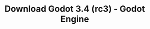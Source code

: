 ---
# Generated by /tools/generators/src/download_archive_generator !!! do not edit by hand !!!
title: 'Download Godot 3.4 (rc3) - Godot Engine'
type: 'download/archive'
name: '3.4'
flavor: 'rc3'
release_date: '2021-11-02T03:00:00-00:00'
release_notes: 'article/release-candidate-godot-3-4-rc-3/'
primaryPlatforms:
  - 'android.apk'
  - 'macos.universal'
  - 'windows.64'
  - 'linux_server.headless.64'
  - 'web'
  - 'templates'
links:
  android.apk:
    name: 'android.apk'
    title: 'Android'
    caption: 'APK Universal (ARM64 + ARMv7 + x86_64 + x86)'
    tags:
      - 'APK download'
      - 'ARM64/v7'
      - 'x86 (64 & 32 bit)'
    hosts:
      github_builds:
        regular: 'https://github.com/godotengine/godot-builds/releases/download/3.4-rc3/Godot_v3.4-rc3_android_editor.apk'
        mono: '#'
      github:
        regular: 'https://github.com/godotengine/godot/releases/download/3.4-rc3/Godot_v3.4-rc3_android_editor.apk'
        mono: '#'
  macos.universal:
    name: 'macos.universal'
    title: 'macOS'
    caption: 'Universal (x86_64 + Silício da Apple)'
    tags:
      - 'Intel/Apple Silicon'
      - '64 bit'
    hosts:
      github_builds:
        regular: 'https://github.com/godotengine/godot-builds/releases/download/3.4-rc3/Godot_v3.4-rc3_osx.universal.zip'
        mono: 'https://github.com/godotengine/godot-builds/releases/download/3.4-rc3/Godot_v3.4-rc3_mono_osx.universal.zip'
      github:
        regular: 'https://github.com/godotengine/godot/releases/download/3.4-rc3/Godot_v3.4-rc3_osx.universal.zip'
        mono: 'https://github.com/godotengine/godot/releases/download/3.4-rc3/Godot_v3.4-rc3_mono_osx.universal.zip'
  windows.64:
    name: 'windows.64'
    title: 'Windows'
    caption: 'Padrão (x86_64)'
    tags:
      - '64 bit'
    hosts:
      github_builds:
        regular: 'https://github.com/godotengine/godot-builds/releases/download/3.4-rc3/Godot_v3.4-rc3_win64.exe.zip'
        mono: 'https://github.com/godotengine/godot-builds/releases/download/3.4-rc3/Godot_v3.4-rc3_mono_win64.zip'
      github:
        regular: 'https://github.com/godotengine/godot/releases/download/3.4-rc3/Godot_v3.4-rc3_win64.exe.zip'
        mono: 'https://github.com/godotengine/godot/releases/download/3.4-rc3/Godot_v3.4-rc3_mono_win64.zip'
  linux_server.headless.64:
    name: 'linux_server.headless.64'
    title: 'Linux Server'
    caption: 'Headless (x86_64)'
    tags:
      - '64 bit'
      - 'Headless'
    hosts:
      github_builds:
        regular: 'https://github.com/godotengine/godot-builds/releases/download/3.4-rc3/Godot_v3.4-rc3_linux_headless.64.zip'
        mono: 'https://github.com/godotengine/godot-builds/releases/download/3.4-rc3/Godot_v3.4-rc3_mono_linux_headless_64.zip'
      github:
        regular: 'https://github.com/godotengine/godot/releases/download/3.4-rc3/Godot_v3.4-rc3_linux_headless.64.zip'
        mono: 'https://github.com/godotengine/godot/releases/download/3.4-rc3/Godot_v3.4-rc3_mono_linux_headless_64.zip'
  web:
    name: 'web'
    title: 'Editor Web'
    caption: ''
    tags:
      - 'Self-hosted'
      - 'Cross-platform'
    hosts:
      github_builds:
        regular: 'https://github.com/godotengine/godot-builds/releases/download/3.4-rc3/Godot_v3.4-rc3_web_editor.zip'
        mono: '#'
      github:
        regular: 'https://github.com/godotengine/godot/releases/download/3.4-rc3/Godot_v3.4-rc3_web_editor.zip'
        mono: '#'
  linux.64:
    name: 'linux.64'
    title: 'Linux'
    caption: 'Padrão (x86_64)'
    tags:
      - '64 bit'
    hosts:
      github_builds:
        regular: 'https://github.com/godotengine/godot-builds/releases/download/3.4-rc3/Godot_v3.4-rc3_x11.64.zip'
        mono: 'https://github.com/godotengine/godot-builds/releases/download/3.4-rc3/Godot_v3.4-rc3_mono_x11_64.zip'
      github:
        regular: 'https://github.com/godotengine/godot/releases/download/3.4-rc3/Godot_v3.4-rc3_x11.64.zip'
        mono: 'https://github.com/godotengine/godot/releases/download/3.4-rc3/Godot_v3.4-rc3_mono_x11_64.zip'
  linux.32:
    name: 'linux.32'
    title: 'Linux'
    caption: 'Padrão (x86)'
    tags:
      - '32 bit'
    hosts:
      github_builds:
        regular: 'https://github.com/godotengine/godot-builds/releases/download/3.4-rc3/Godot_v3.4-rc3_x11.32.zip'
        mono: 'https://github.com/godotengine/godot-builds/releases/download/3.4-rc3/Godot_v3.4-rc3_mono_x11_32.zip'
      github:
        regular: 'https://github.com/godotengine/godot/releases/download/3.4-rc3/Godot_v3.4-rc3_x11.32.zip'
        mono: 'https://github.com/godotengine/godot/releases/download/3.4-rc3/Godot_v3.4-rc3_mono_x11_32.zip'
  windows.32:
    name: 'windows.32'
    title: 'Windows'
    caption: 'Padrão (x86)'
    tags:
      - '32 bit'
    hosts:
      github_builds:
        regular: 'https://github.com/godotengine/godot-builds/releases/download/3.4-rc3/Godot_v3.4-rc3_win32.exe.zip'
        mono: 'https://github.com/godotengine/godot-builds/releases/download/3.4-rc3/Godot_v3.4-rc3_mono_win32.zip'
      github:
        regular: 'https://github.com/godotengine/godot/releases/download/3.4-rc3/Godot_v3.4-rc3_win32.exe.zip'
        mono: 'https://github.com/godotengine/godot/releases/download/3.4-rc3/Godot_v3.4-rc3_mono_win32.zip'
  linux_server.64:
    name: 'linux_server.64'
    title: 'Servidor Linux'
    caption: 'Padrão (x86_64)'
    tags:
      - '64 bit'
    hosts:
      github_builds:
        regular: 'https://github.com/godotengine/godot-builds/releases/download/3.4-rc3/Godot_v3.4-rc3_linux_server.64.zip'
        mono: 'https://github.com/godotengine/godot-builds/releases/download/3.4-rc3/Godot_v3.4-rc3_mono_linux_server_64.zip'
      github:
        regular: 'https://github.com/godotengine/godot/releases/download/3.4-rc3/Godot_v3.4-rc3_linux_server.64.zip'
        mono: 'https://github.com/godotengine/godot/releases/download/3.4-rc3/Godot_v3.4-rc3_mono_linux_server_64.zip'
  aar_library:
    name: 'aar_library'
    title: 'Biblioteca de AAR'
    caption: ''
    tags:
      - 'Android plugins'
      - 'Java'
      - 'Kotlin'
    hosts:
      github_builds:
        regular: 'https://github.com/godotengine/godot-builds/releases/download/3.4-rc3/godot-lib.3.4.rc3.release.aar'
        mono: 'https://github.com/godotengine/godot-builds/releases/download/3.4-rc3/godot-lib.3.4.rc3.mono.release.aar'
      github:
        regular: 'https://github.com/godotengine/godot/releases/download/3.4-rc3/godot-lib.3.4.rc3.release.aar'
        mono: 'https://github.com/godotengine/godot/releases/download/3.4-rc3/godot-lib.3.4.rc3.mono.release.aar'
  templates:
    name: 'templates'
    title: 'Modelos de exportação'
    caption: ''
    tags:
      - 'Utilizado para exportar os seus jogos para todas as plataformas suportadas'
    hosts:
      github_builds:
        regular: 'https://github.com/godotengine/godot-builds/releases/download/3.4-rc3/Godot_v3.4-rc3_export_templates.tpz'
        mono: 'https://github.com/godotengine/godot-builds/releases/download/3.4-rc3/Godot_v3.4-rc3_mono_export_templates.tpz'
      github:
        regular: 'https://github.com/godotengine/godot/releases/download/3.4-rc3/Godot_v3.4-rc3_export_templates.tpz'
        mono: 'https://github.com/godotengine/godot/releases/download/3.4-rc3/Godot_v3.4-rc3_mono_export_templates.tpz'
---